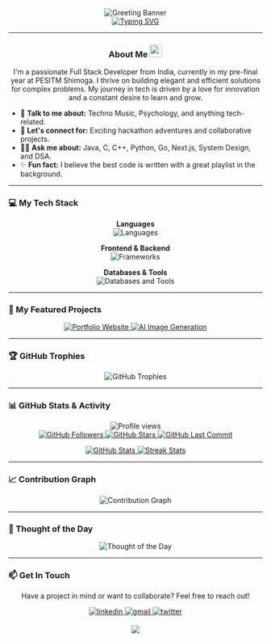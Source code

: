 <div align="center">
  <img src="https://capsule-render.vercel.app/api?type=waving&color=gradient&text=Hi%20there,%20I'm%20Manu%20Raj%20%F0%9F%91%8B&height=180&fontSize=70&fontAlignY=35" alt="Greeting Banner"/>
</div>

<div align="center">
<a href="https://github.com/DenverCoder1/readme-typing-svg">
  <img src="https://readme-typing-svg.herokuapp.com?font=JetBrains+Mono&size=25&color=9415F3&center=true&vCenter=true&width=800&lines=Passionate+Full+Stack+Developer+%F0%9F%9A%80;Crafting+robust+backend+systems+%F0%9F%92%BB;Hackathon+Enthusiast+%26+Winner+%F0%9F%8F%86;DSA+Problem+Solver+%F0%9F%A7%A0;Always+learning+and+growing!+%E2%9C%A8" alt="Typing SVG">
</a>
</div>

---

### <p align="center">About Me <img src="https://media.giphy.com/media/hvRJCLFzcasrR4ia7z/giphy.gif" width="25"></p>

<p align="center">
I'm a passionate Full Stack Developer from India, currently in my pre-final year at PESITM Shimoga. I thrive on building elegant and efficient solutions for complex problems. My journey in tech is driven by a love for innovation and a constant desire to learn and grow.
</p>

- 💬 **Talk to me about:** Techno Music, Psychology, and anything tech-related.
- 🤝 **Let's connect for:** Exciting hackathon adventures and collaborative projects.
- 🧑‍💻 **Ask me about:** Java, C, C++, Python, Go, Next.js, System Design, and DSA.
- ✨ **Fun fact:** I believe the best code is written with a great playlist in the background.

---

### 💻 My Tech Stack

<p align="center">
  <strong>Languages</strong><br>
  <img src="https://skillicons.dev/icons?i=java,c,cpp,py,ts,js,html,css" alt="Languages" />
</p>

<p align="center">
  <strong>Frontend & Backend</strong><br>
  <img src="https://skillicons.dev/icons?i=react,nextjs,express,nodejs,firebase" alt="Frameworks" />
</p>

<p align="center">
  <strong>Databases & Tools</strong><br>
  <img src="https://skillicons.dev/icons?i=mongodb,mysql,git,vscode,postman,vercel,netlify" alt="Databases and Tools" />
</p>

---

### 🚀 My Featured Projects

<p align="center">
  <a href="https://github.com/manuraj04/Portfolio-Website">
    <img src="https://github-readme-stats.vercel.app/api/pin/?username=manuraj04&repo=Portfolio-Website&theme=tokyonight&show_owner=true" alt="Portfolio Website" />
  </a>
  <a href="https://github.com/manuraj04/AI-Image-Generation">
    <img src="https://github-readme-stats.vercel.app/api/pin/?username=manuraj04&repo=AI-Image-Generation&theme=tokyonight&show_owner=true" alt="AI Image Generation" />
  </a>
</p>

---

### 🏆 GitHub Trophies

<p align="center">
  <img src="https://github-profile-trophy.vercel.app/?username=manuraj04&theme=tokyonight&row=2&column=6&margin-w=20&margin-h=20" alt="GitHub Trophies" />
</p>

---

### 📊 GitHub Stats & Activity

<div align="center">
  <img src="https://komarev.com/ghpvc/?username=manuraj04&label=PROFILE%20VIEWS&color=blueviolet&style=for-the-badge&logo=star" alt="Profile views" />
  <br>
    <a href="https://github.com/manuraj04?tab=followers">
        <img src="https://img.shields.io/github/followers/manuraj04?style=for-the-badge&logo=github&label=Followers&color=3399FF" alt="GitHub Followers" />
    </a>
    <a href="https://github.com/manuraj04/manuraj04/stargazers">
        <img src="https://img.shields.io/github/stars/manuraj04/manuraj04?style=for-the-badge&logo=github&label=Stars&color=FFCC00" alt="GitHub Stars" />
    </a>
    <a href="https://github.com/manuraj04/manuraj04/commits">
        <img src="https://img.shields.io/github/last-commit/manuraj04/manuraj04?style=for-the-badge&logo=github&label=Last%20Commit&color=00b454" alt="GitHub Last Commit" />
    </a>
</div>

<p align="center">
  <a href="https://github.com/manuraj04">
    <img src="https://github-readme-stats.vercel.app/api?username=manuraj04&show_icons=true&theme=tokyonight" alt="GitHub Stats" />
  </a>
  <a href="https://github.com/manuraj04">
    <img src="https://github-readme-streak-stats.herokuapp.com/?user=manuraj04&theme=tokyonight" alt="Streak Stats" />
  </a>
</p>

---

### 📈 Contribution Graph

<p align="center">
  <img src="https://github-readme-activity-graph.vercel.app/graph?username=manuraj04&theme=tokyo-night" alt="Contribution Graph"/>
</p>

---

### 🌟 Thought of the Day

<!--STARTS_HERE_QUOTE_CARD-->
<p align="center">
    <img src="https://readme-daily-quotes.vercel.app/api?theme=dark&bg_color=1A1B27&author_color=79d3c3" alt="Thought of the Day">
</p>
<!--ENDS_HERE_QUOTE_CARD-->

---

### 📫 Get In Touch

<p align="center">
  Have a project in mind or want to collaborate? Feel free to reach out!
</p>

<p align="center">
  <a href="https://www.linkedin.com/in/manuraj04/" target="_blank">
    <img src="https://img.shields.io/badge/linkedin-%231E77B5.svg?&style=for-the-badge&logo=linkedin&logoColor=white" alt="linkedin" style="margin-bottom: 5px;" />
  </a>
  <a href="mailto:manuraj.stu@gmail.com" target="_blank">
    <img src="https://img.shields.io/badge/Gmail-D14836?style=for-the-badge&logo=gmail&logoColor=white" alt="gmail" style="margin-bottom: 5px;" />
  </a>
  <a href="https://twitter.com/manuraj04" target="_blank">
    <img src="https://img.shields.io/badge/Twitter-1DA1F2?style=for-the-badge&logo=twitter&logoColor=white" alt="twitter" style="margin-bottom: 5px;" />
  </a>
</p>

<div align="center">
  <img src="https://capsule-render.vercel.app/api?type=wave&color=gradient&height=120&section=footer"/>
</div>
